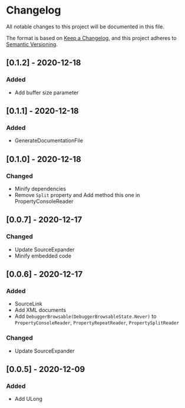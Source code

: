 # Changelog

All notable changes to this project will be documented in this file.

The format is based on [Keep a Changelog](https://keepachangelog.com/en/1.0.0/),
and this project adheres to [Semantic Versioning](https://semver.org/spec/v2.0.0.html).

## [0.1.2] - 2020-12-18
### Added

- Add buffer size parameter

## [0.1.1] - 2020-12-18
### Added

- GenerateDocumentationFile

## [0.1.0] - 2020-12-18
### Changed

- Minify dependencies
- Remove `Split` property and Add method this one in PropertyConsoleReader

## [0.0.7] - 2020-12-17
### Changed

- Update SourceExpander
- Minify embedded code

## [0.0.6] - 2020-12-17
### Added

- SourceLink
- Add XML documents
- Add `DebuggerBrowsable(DebuggerBrowsableState.Never)` to `PropertyConsoleReader`, `PropertyRepeatReader`, `PropertySplitReader`

### Changed

- Update SourceExpander

## [0.0.5] - 2020-12-09
### Added

- Add ULong